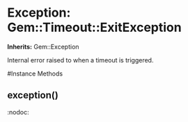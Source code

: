 # Exception: Gem::Timeout::ExitException
**Inherits:** Gem::Exception
    

Internal error raised to when a timeout is triggered.



#Instance Methods
## exception() [](#method-i-exception)
:nodoc:


